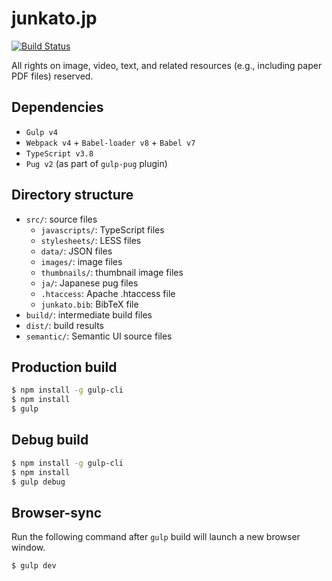 # junkato.jp

[![Build Status](https://travis-ci.org/arcatdmz/junkato.jp.svg?branch=master)](https://travis-ci.org/arcatdmz/junkato.jp)

All rights on image, video, text, and related resources (e.g., including paper PDF files) reserved.

## Dependencies

- `Gulp v4`
- `Webpack v4` + `Babel-loader v8` + `Babel v7`
- `TypeScript v3.8`
- `Pug v2` (as part of `gulp-pug` plugin)

## Directory structure

- `src/`: source files
  - `javascripts/`: TypeScript files
  - `stylesheets/`: LESS files
  - `data/`: JSON files
  - `images/`: image files
  - `thumbnails/`: thumbnail image files
  - `ja/`: Japanese pug files
  - `.htaccess`: Apache .htaccess file
  - `junkato.bib`: BibTeX file
- `build/`: intermediate build files
- `dist/`: build results
- `semantic/`: Semantic UI source files

## Production build

```sh
$ npm install -g gulp-cli
$ npm install
$ gulp
```

## Debug build

```sh
$ npm install -g gulp-cli
$ npm install
$ gulp debug
```

## Browser-sync

Run the following command after `gulp` build will launch a new browser window.

```sh
$ gulp dev
```
